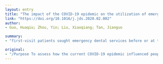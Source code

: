 ```yaml
---
layout: entry
title: "The impact of the COVID-19 epidemic on the utilization of emergency dental services"
link: "https://doi.org/10.1016/j.jds.2020.02.002"
author:
- Guo, Huaqiu; Zhou, Yin; Liu, Xiaoqiang; Tan, Jianguo

summary:
- "first-visit patients sought emergency dental services before or at the beginning of the COVID-19 epidemic were retrieved. Their demographic characteristics and the reasons for visiting were recorded and analyzed. Thirty-eight percent fewer patients visited the dental urgency at the start of the epidemic than before. The distribution of dental problems has changed significantly. Non-urgency cases reduced to three-tenths of pre-COVID19. Results There were 2,537 patients involved in this study. Figures show how the current COVId-19 emergency dental care before or during the COVID-19 epidemic."

original:
- "/Purpose To assess how the current COVID-19 epidemic influenced peoples' utilization of emergency dental services in Beijing, China. Methods The first-visit patients seeking emergency dental services before or at the beginning of the COVID-19 epidemic were retrieved. Their demographic characteristics and the reasons for visiting were recorded and analyzed. Results There were 2,537 patients involved in this study. Thirty-eight percent fewer patients visited the dental urgency at the beginning of the COVID-19 epidemic than before. The distribution of dental problems has changed significantly. The proportion of dental and oral infection raised from 51.0% of pre-COVID-19 to 71.9% during COVID-19, and dental trauma decreased from 14.2% to 10.5%. Meanwhile, the non-urgency cases reduced to three-tenths of pre-COVID-19. Conclusion Within the limitation of this study, the COVID-19 epidemic had a strong influence on the utilization of emergency dental services."
---
```


